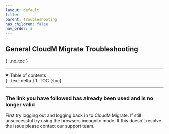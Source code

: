 ```yaml
---
layout: default
title: 
parent: Troubleshooting
has_children: false
nav_order: 1
---
```


## General CloudM Migrate Troubleshooting
{: .no_toc }

---
<a name="top"></a>
<details open markdown="block">
  <summary>
    Table of contents
  </summary>
  {: .text-delta }
1. TOC
{:toc}
</details>

---

### The link you have followed has already been used and is no longer valid

First try logging out and logging back in to CloudM Migrate. If still unsuccessful try using the browsers incognito mode. If this doesn't resolve the issue please contact our support team. 
